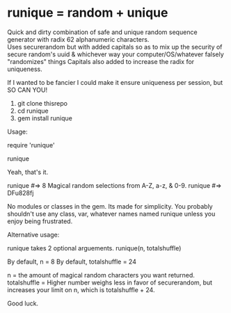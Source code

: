 # runique = random + unique
Quick and dirty combination of safe and unique random sequence generator with radix 62 alphanumeric characters.  
Uses securerandom but with added capitals so as to mix up the security of secure random's uuid & whichever way your computer/OS/whatever
falsely "randomizes" things  Capitals also added to increase the radix for uniqueness.

If I wanted to be fancier I could make it ensure uniqueness per session, but SO CAN YOU!

1.  git clone thisrepo
2.  cd runique
3.  gem install runique

Usage:

require 'runique'

runique

Yeah, that's it.

runique #=> 8 Magical random selections from A-Z, a-z, & 0-9.
runique #=> DFu828fj

No modules or classes in the gem.  Its made for simplicity.  You probably shouldn't use any class, var, whatever names named runique 
unless you enjoy being frustrated.

Alternative usage:

runique takes 2 optional arguements.
runique(n, totalshuffle)

By default, n = 8
By default, totalshuffle = 24

n = the amount of magical random characters you want returned.
totalshuffle = Higher number weighs less in favor of securerandom, but increases your limit on n, which is totalshuffle + 24.

Good luck.





